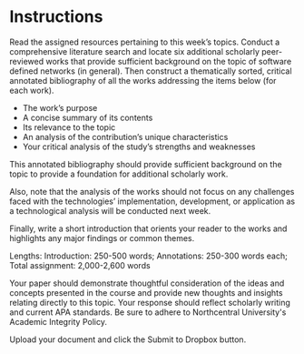 # Instructions

Read the assigned resources pertaining to this week’s topics. Conduct a comprehensive literature search and locate six additional scholarly peer-reviewed works that provide sufficient background on the topic of software defined networks (in general). Then construct a thematically sorted, critical annotated bibliography of all the works addressing the items below (for each work).

- The work’s purpose
- A concise summary of its contents
- Its relevance to the topic
- An analysis of the contribution’s unique characteristics
- Your critical analysis of the study’s strengths and weaknesses

This annotated bibliography should provide sufficient background on the topic to provide a foundation for additional scholarly work.

Also, note that the analysis of the works should not focus on any challenges faced with the technologies’ implementation, development, or application as a technological analysis will be conducted next week.

Finally, write a short introduction that orients your reader to the works and highlights any major findings or common themes.

Lengths: Introduction: 250-500 words; Annotations: 250-300 words each; Total assignment: 2,000-2,600 words

Your paper should demonstrate thoughtful consideration of the ideas and concepts presented in the course and provide new thoughts and insights relating directly to this topic. Your response should reflect scholarly writing and current APA standards. Be sure to adhere to Northcentral University's Academic Integrity Policy.

Upload your document and click the Submit to Dropbox button.
